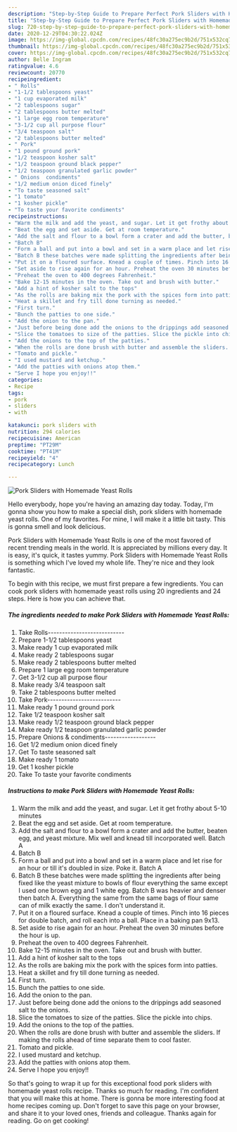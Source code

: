 ```yaml
---
description: "Step-by-Step Guide to Prepare Perfect Pork Sliders with Homemade Yeast Rolls"
title: "Step-by-Step Guide to Prepare Perfect Pork Sliders with Homemade Yeast Rolls"
slug: 720-step-by-step-guide-to-prepare-perfect-pork-sliders-with-homemade-yeast-rolls
date: 2020-12-29T04:30:22.024Z
image: https://img-global.cpcdn.com/recipes/48fc30a275ec9b2d/751x532cq70/pork-sliders-with-homemade-yeast-rolls-recipe-main-photo.jpg
thumbnail: https://img-global.cpcdn.com/recipes/48fc30a275ec9b2d/751x532cq70/pork-sliders-with-homemade-yeast-rolls-recipe-main-photo.jpg
cover: https://img-global.cpcdn.com/recipes/48fc30a275ec9b2d/751x532cq70/pork-sliders-with-homemade-yeast-rolls-recipe-main-photo.jpg
author: Belle Ingram
ratingvalue: 4.6
reviewcount: 20770
recipeingredient:
- " Rolls"
- "1-1/2 tablespoons yeast"
- "1 cup evaporated milk"
- "2 tablespoons sugar"
- "2 tablespoons butter melted"
- "1 large egg room temperature"
- "3-1/2 cup all purpose flour"
- "3/4 teaspoon salt"
- "2 tablespoons butter melted"
- " Pork"
- "1 pound ground pork"
- "1/2 teaspoon kosher salt"
- "1/2 teaspoon ground black pepper"
- "1/2 teaspoon granulated garlic powder"
- " Onions  condiments"
- "1/2 medium onion diced finely"
- "To taste seasoned salt"
- "1 tomato"
- "1 kosher pickle"
- "To taste your favorite condiments"
recipeinstructions:
- "Warm the milk and add the yeast, and sugar. Let it get frothy about 5-10 minutes"
- "Beat the egg and set aside. Get at room temperature."
- "Add the salt and flour to a bowl form a crater and add the butter, beaten egg, and yeast mixture. Mix well and knead till incorporated well. Batch A"
- "Batch B"
- "Form a ball and put into a bowl and set in a warm place and let rise for an hour or till it&#39;s doubled in size. Poke it. Batch A"
- "Batch B these batches were made splitting the ingredients after being fixed like the yeast mixture to bowls of flour everything the same except I used one brown egg and 1 white egg. Batch B was heavier and denser then batch A. Everything the same from the same bags of flour same can of milk exactly the same. I don&#39;t understand it."
- "Put it on a floured surface. Knead a couple of times. Pinch into 16 pieces for double batch, and roll each into a ball. Place in a baking pan 9x13."
- "Set aside to rise again for an hour. Preheat the oven 30 minutes before the hour is up."
- "Preheat the oven to 400 degrees Fahrenheit."
- "Bake 12-15 minutes in the oven. Take out and brush with butter."
- "Add a hint of kosher salt to the tops"
- "As the rolls are baking mix the pork with the spices form into patties."
- "Heat a skillet and fry till done turning as needed."
- "First turn."
- "Bunch the patties to one side."
- "Add the onion to the pan."
- "Just before being done add the onions to the drippings add seasoned salt to the onions."
- "Slice the tomatoes to size of the patties. Slice the pickle into chips."
- "Add the onions to the top of the patties."
- "When the rolls are done brush with butter and assemble the sliders. If making the rolls ahead of time separate them to cool faster."
- "Tomato and pickle."
- "I used mustard and ketchup."
- "Add the patties with onions atop them."
- "Serve I hope you enjoy!!"
categories:
- Recipe
tags:
- pork
- sliders
- with

katakunci: pork sliders with 
nutrition: 294 calories
recipecuisine: American
preptime: "PT29M"
cooktime: "PT41M"
recipeyield: "4"
recipecategory: Lunch

---
```



![Pork Sliders with Homemade Yeast Rolls](https://img-global.cpcdn.com/recipes/48fc30a275ec9b2d/751x532cq70/pork-sliders-with-homemade-yeast-rolls-recipe-main-photo.jpg)

Hello everybody, hope you're having an amazing day today. Today, I'm gonna show you how to make a special dish, pork sliders with homemade yeast rolls. One of my favorites. For mine, I will make it a little bit tasty. This is gonna smell and look delicious.

Pork Sliders with Homemade Yeast Rolls is one of the most favored of recent trending meals in the world. It is appreciated by millions every day. It is easy, it's quick, it tastes yummy. Pork Sliders with Homemade Yeast Rolls is something which I've loved my whole life. They're nice and they look fantastic.




To begin with this recipe, we must first prepare a few ingredients. You can cook pork sliders with homemade yeast rolls using 20 ingredients and 24 steps. Here is how you can achieve that.

<!--inarticleads1-->

##### The ingredients needed to make Pork Sliders with Homemade Yeast Rolls:

1. Take  Rolls---------------------------
1. Prepare 1-1/2 tablespoons yeast
1. Make ready 1 cup evaporated milk
1. Make ready 2 tablespoons sugar
1. Make ready 2 tablespoons butter melted
1. Prepare 1 large egg room temperature
1. Get 3-1/2 cup all purpose flour
1. Make ready 3/4 teaspoon salt
1. Take 2 tablespoons butter melted
1. Take  Pork--------------------------
1. Make ready 1 pound ground pork
1. Take 1/2 teaspoon kosher salt
1. Make ready 1/2 teaspoon ground black pepper
1. Make ready 1/2 teaspoon granulated garlic powder
1. Prepare  Onions &amp; condiments------------------
1. Get 1/2 medium onion diced finely
1. Get To taste seasoned salt
1. Make ready 1 tomato
1. Get 1 kosher pickle
1. Take To taste your favorite condiments




<!--inarticleads2-->

##### Instructions to make Pork Sliders with Homemade Yeast Rolls:

1. Warm the milk and add the yeast, and sugar. Let it get frothy about 5-10 minutes
1. Beat the egg and set aside. Get at room temperature.
1. Add the salt and flour to a bowl form a crater and add the butter, beaten egg, and yeast mixture. Mix well and knead till incorporated well. Batch A
1. Batch B
1. Form a ball and put into a bowl and set in a warm place and let rise for an hour or till it&#39;s doubled in size. Poke it. Batch A
1. Batch B these batches were made splitting the ingredients after being fixed like the yeast mixture to bowls of flour everything the same except I used one brown egg and 1 white egg. Batch B was heavier and denser then batch A. Everything the same from the same bags of flour same can of milk exactly the same. I don&#39;t understand it.
1. Put it on a floured surface. Knead a couple of times. Pinch into 16 pieces for double batch, and roll each into a ball. Place in a baking pan 9x13.
1. Set aside to rise again for an hour. Preheat the oven 30 minutes before the hour is up.
1. Preheat the oven to 400 degrees Fahrenheit.
1. Bake 12-15 minutes in the oven. Take out and brush with butter.
1. Add a hint of kosher salt to the tops
1. As the rolls are baking mix the pork with the spices form into patties.
1. Heat a skillet and fry till done turning as needed.
1. First turn.
1. Bunch the patties to one side.
1. Add the onion to the pan.
1. Just before being done add the onions to the drippings add seasoned salt to the onions.
1. Slice the tomatoes to size of the patties. Slice the pickle into chips.
1. Add the onions to the top of the patties.
1. When the rolls are done brush with butter and assemble the sliders. If making the rolls ahead of time separate them to cool faster.
1. Tomato and pickle.
1. I used mustard and ketchup.
1. Add the patties with onions atop them.
1. Serve I hope you enjoy!!




So that's going to wrap it up for this exceptional food pork sliders with homemade yeast rolls recipe. Thanks so much for reading. I'm confident that you will make this at home. There is gonna be more interesting food at home recipes coming up. Don't forget to save this page on your browser, and share it to your loved ones, friends and colleague. Thanks again for reading. Go on get cooking!
